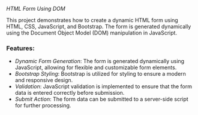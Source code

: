 *HTML Form Using DOM*

This project demonstrates how to create a dynamic HTML form using HTML, CSS, JavaScript, and Bootstrap. The form is generated dynamically using the Document Object Model (DOM) manipulation in JavaScript.

### Features:
- *Dynamic Form Generation*: The form is generated dynamically using JavaScript, allowing for flexible and customizable form elements.
- *Bootstrap Styling*: Bootstrap is utilized for styling to ensure a modern and responsive design.
- *Validation*: JavaScript validation is implemented to ensure that the form data is entered correctly before submission.
- *Submit Action*: The form data can be submitted to a server-side script for further processing.
